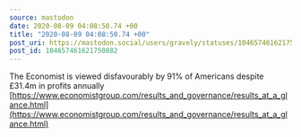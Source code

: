 ```yaml
---
source: mastodon
date: 2020-08-09 04:08:50.74 +00
title: "2020-08-09 04:08:50.74 +00"
post_uri: https://mastodon.social/users/gravely/statuses/104657461621750882
post_id: 104657461621750882
---
```

The Economist is viewed disfavourably by 91% of Americans despite £31.4m in profits annually [https://www.economistgroup.com/results_and_governance/results_at_a_glance.html](https://www.economistgroup.com/results_and_governance/results_at_a_glance.html)


